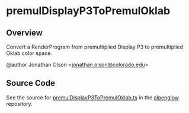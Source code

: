 # premulDisplayP3ToPremulOklab

## Overview

Convert a RenderProgram from premultiplied Display P3 to premultiplied Oklab color space.

@author Jonathan Olson &lt;jonathan.olson@colorado.edu&gt;



## Source Code

See the source for [premulDisplayP3ToPremulOklab.ts](https://github.com/phetsims/alpenglow/blob/main/js/render-program/color/premulDisplayP3ToPremulOklab.ts) in the [alpenglow](https://github.com/phetsims/alpenglow) repository.

